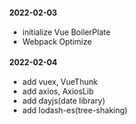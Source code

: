#### 2022-02-03
- initialize Vue BoilerPlate
- Webpack Optimize

#### 2022-02-04
- add vuex, VueThunk
- add axios, AxiosLib
- add dayjs(date library)
- add lodash-es(tree-shaking)